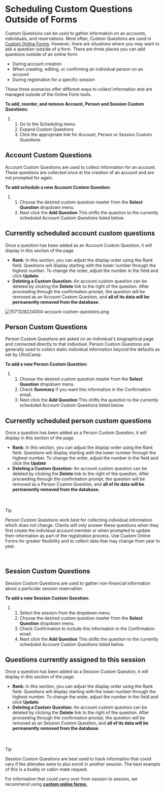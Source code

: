 # Scheduling Custom Questions Outside of Forms
Custom Questions can be used to gather information on an accounts, individuals, and reservations. Most often, Custom Questions are used in [Custom Online Forms](https://help.ultracamp.com/hc/en-us/articles/7231482555284). However, there are situations where you may want to ask a question outside of a form. There are three places you can add questions outside of an online form: 


* During account creation
* When creating, editing, or confirming an individual person on an account
* During registration for a specific session


These three scenarios offer different ways to collect information and are managed outside of the Online Form tools.


**To add, reorder, and remove Account, Person and Session Custom Questions:**


1. 1. Go to the Scheduling menu
	2. Expand Custom Questions
	3. Click the appropriate link for Account, Person or Session Custom Questions


## 


## Account Custom Questions


Account Custom Questions are used to collect information for an account. These questions are collected once at the creation of an account and are not prompted for again.    


**To add schedule a new Account Custom Question:** 


1. 1. Choose the desired custom question master from the **Select Question** dropdown menu.
	2. Next click the **Add Question** This shifts the question to the currently scheduled Account Custom Questions listed below.


## 


## Currently scheduled account custom questions


Once a question has been added as an Account Custom Question, it will display in this section of the page.


* **Rank:** In this section, you can adjust the display order using the Rank field. Questions will display starting with the lower number through the highest number. To change the order, adjust the number in the field and click **Update**.
* **Deleting a Custom Question:** An account custom question can be deleted by clicking the **Delete** link to the right of the question. After proceeding through the confirmation prompt, the question will be removed as an Account Custom Question, and **all of its data will be permanently removed from the database**.


![1571328224004-account-custom-questions.png](https://help.ultracamp.com/hc/article_attachments/7466543958292/1571328224004-account-custom-questions.png)  
  



## 


## Person Custom Questions


Person Custom Questions are asked on an individual's biographical page and connected directly to that individual. Person Custom Questions are generally used to collect static individual information beyond the defaults as set by UltraCamp.    


**To add a new Person Custom Question:** 


1. 1. Choose the desired custom question master from the **Select Question** dropdown menu.
	2. Check **Summary** if you want this information in the Confirmation email.
	3. Next click the **Add Question** This shifts the question to the currently scheduled Account Custom Questions listed below.


## 


## Currently scheduled person custom questions


Once a question has been added as a Person Custom Question, it will display in this section of the page.


* **Rank:** In this section, you can adjust the display order using the Rank field. Questions will display starting with the lower number through the highest number. To change the order, adjust the number in the field and click the **Update**
* **Deleting a Custom Question:** An account custom question can be deleted by clicking the **Delete** link to the right of the question. After proceeding through the confirmation prompt, the question will be removed as a Person Custom Question, and **all of its data will be permanently removed from the database.**


 



#### 
 Tip


Person Custom Questions work best for collecting individual information which does not change. Clients will only answer these questions when they first create the individual account member or when prompted to update their information as part of the registration process. Use Custom Online Forms for greater flexibility and to collect data that may change from year to year.



 


## Session Custom Questions


Session Custom Questions are used to gather non-financial information about a particular session reservation.


**To add a new Session Custom Question:** 


1. 1. Select the session from the dropdown menu
	2. Choose the desired custom question master from the **Select Question** dropdown menu.
	3. Check Confirmation to include this information in the Confirmation email.
	4. Next click the **Add Question** This shifts the question to the currently scheduled Account Custom Questions listed below.


## 


## Questions currently assigned to this session


Once a question has been added as a Session Custom Question, it will display in this section of the page.


* **Rank:** In this section, you can adjust the display order using the Rank field. Questions will display starting with the lower number through the highest number. To change the order, adjust the number in the field and click **Update**.
* **Deleting a Custom Question:** An account custom question can be deleted by clicking the **Delete** link to the right of the question. After proceeding through the confirmation prompt, the question will be removed as an Session Custom Question, and **all of its data will be permanently removed from the database**.


 



#### 
 Tip


Session Custom Questions are best used to track information that could vary if the attendee were to also enroll in another session. The best example of this is a buddy or cabin-mate request.


For information that could carry over from session to session, we recommend using [**custom online forms**.](https://help.ultracamp.com/hc/en-us/articles/7231482555284)



 

